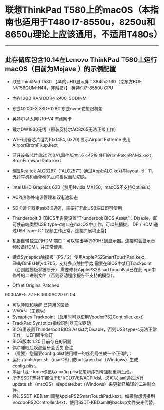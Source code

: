 # 联想ThinkPad T580上的macOS（本指南也适用于T480 i7-8550u，8250u和8650u理论上应该通用，不适用T480s）

--------------------------------------------------------------------------
此存储库包含10.14在Lenovo ThinkPad T580上运行macOS（目前为Mojave ）的示例配置
--------------------------------------------------------------------------


* 联想ThinkPad T580 【4k的UHD显示屏：3840x2160（京东方BOE NV156QUM-N44，非触摸）】
英特尔i7-8550U CPU

* 内存16GB RAM DDR4 2400-SODIMM

* 东芝Q200EX SSD+128G 东芝nvme联想跟机带

* 英特尔以太网I219-V4 有线网卡

* 戴尔DW1830无线（原装英特尔AC8265无法正常工作）

* Wi-Fi设备芯片组为(0x14E4, 0x20) 显示Airport Extreme 使用AirportBrcmFixup.kext

* 蓝牙设备芯片组20703A1,固件版本:v5 c4518 使用BrcmPatchRAM2.kext，BrcmFirmwareData.kext

* 瑞昱Realtek ALC3287（“ALC257”）通过AppleALC.kext与layout-id：11，支持耳机和自带喇叭之间插拔自动切换。

* Intel UHD Graphics 620（禁用Nvidia MX150，macOS不支持Optimus）

* ACPI热修补电源管理和双电池状态

* SD卡读卡器走usb3.0通道，需要打开此USB端口即可使用

* Thunderbolt 3【BIOS里需要设置“Thunderbolt BIOS Assist”：Disable，即可使前端类型USB type-c端口在macOS中工作，可以热插拔， DP / HDMI通过USB type-C：视频工作正常，连接扩展坞正常】

* 机器自带独立的HDMI端口：可以输出4k@30HZ到显示器。连接时会显示音频设备HDMI，并正常使用。

* 键盘Synaptics触摸板（PS / 2）使用ApplePS2SmartTouchPad.kext，EMlyDinEsH的v4.7b5，支持多点触控手势,需要在BIOS中禁用Trackpoint（否则触摸板将被断开）,需要修补ApplePS2SmartTouchPad已在此repo中修补的二进制文件（否则驱动程序报告不支持的模型）。

* Offset Original Patched

0000ABF5    72    EB
0000AC2D    01    04
* 可以睡眠和唤醒
已禁用的设备
* WWAN（无模块）
* Synaptics Trackpoint（启用时可以使用VoodooPS2Controller.kext）
* TrackPad Synaptics指纹识别器无法驱动
* BIOS里设置Thunderbolt BIOS Assist为Disable，否则USB type-c无法正常工作。
UEFI固件修订
* BIOS版本 1.20
目前存在的问题
* 偶尔睡眠后唤醒蓝牙会丢失
备注
* （重要）您需要config.plist使用唯一的序列号生成一个正确的：
* 运行./tools/gen.sh（macOS）或tools\gen.bat（Windows）生成config.plist。
* 添加-f或--force标记以config.plist使用新序列号强制重新生成。
* 所有SSDT热补丁都位于EFI/CLOVER/ACPI/dsl。您可以.aml通过运行update.sh（macOS）或update.bat（Windows）来更新已编译的二进制文件。
* 经过SSDT-KBD.aml调整ApplePS2SmartTouchPad.kext。如果你想切换到VoodooPS2Controller.kext，使用SSDT-KBD.aml的backup文件夹来代替。
